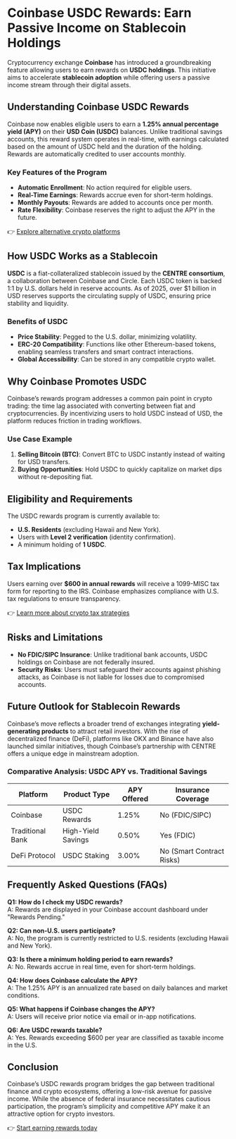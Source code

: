 # Coinbase USDC Rewards: Earn Passive Income on Stablecoin Holdings  

Cryptocurrency exchange **Coinbase** has introduced a groundbreaking feature allowing users to earn rewards on **USDC holdings**. This initiative aims to accelerate **stablecoin adoption** while offering users a passive income stream through their digital assets.  

## Understanding Coinbase USDC Rewards  

Coinbase now enables eligible users to earn a **1.25% annual percentage yield (APY)** on their **USD Coin (USDC)** balances. Unlike traditional savings accounts, this reward system operates in real-time, with earnings calculated based on the amount of USDC held and the duration of the holding. Rewards are automatically credited to user accounts monthly.  

### Key Features of the Program  
- **Automatic Enrollment**: No action required for eligible users.  
- **Real-Time Earnings**: Rewards accrue even for short-term holdings.  
- **Monthly Payouts**: Rewards are added to accounts once per month.  
- **Rate Flexibility**: Coinbase reserves the right to adjust the APY in the future.  

👉 [Explore alternative crypto platforms](https://bit.ly/okx-bonus)  

## How USDC Works as a Stablecoin  

**USDC** is a fiat-collateralized stablecoin issued by the **CENTRE consortium**, a collaboration between Coinbase and Circle. Each USDC token is backed 1:1 by U.S. dollars held in reserve accounts. As of 2025, over $1 billion in USD reserves supports the circulating supply of USDC, ensuring price stability and liquidity.  

### Benefits of USDC  
- **Price Stability**: Pegged to the U.S. dollar, minimizing volatility.  
- **ERC-20 Compatibility**: Functions like other Ethereum-based tokens, enabling seamless transfers and smart contract interactions.  
- **Global Accessibility**: Can be stored in any compatible crypto wallet.  

## Why Coinbase Promotes USDC  

Coinbase’s rewards program addresses a common pain point in crypto trading: the time lag associated with converting between fiat and cryptocurrencies. By incentivizing users to hold USDC instead of USD, the platform reduces friction in trading workflows.  

### Use Case Example  
1. **Selling Bitcoin (BTC)**: Convert BTC to USDC instantly instead of waiting for USD transfers.  
2. **Buying Opportunities**: Hold USDC to quickly capitalize on market dips without re-depositing fiat.  

## Eligibility and Requirements  

The USDC rewards program is currently available to:  
- **U.S. Residents** (excluding Hawaii and New York).  
- Users with **Level 2 verification** (identity confirmation).  
- A minimum holding of **1 USDC**.  

## Tax Implications  

Users earning over **$600 in annual rewards** will receive a 1099-MISC tax form for reporting to the IRS. Coinbase emphasizes compliance with U.S. tax regulations to ensure transparency.  

👉 [Learn more about crypto tax strategies](https://bit.ly/okx-bonus)  

## Risks and Limitations  

- **No FDIC/SIPC Insurance**: Unlike traditional bank accounts, USDC holdings on Coinbase are not federally insured.  
- **Security Risks**: Users must safeguard their accounts against phishing attacks, as Coinbase is not liable for losses due to compromised accounts.  

## Future Outlook for Stablecoin Rewards  

Coinbase’s move reflects a broader trend of exchanges integrating **yield-generating products** to attract retail investors. With the rise of decentralized finance (DeFi), platforms like OKX and Binance have also launched similar initiatives, though Coinbase’s partnership with CENTRE offers a unique edge in mainstream adoption.  

### Comparative Analysis: USDC APY vs. Traditional Savings  

| Platform          | Product Type       | APY Offered | Insurance Coverage |  
|--------------------|--------------------|-------------|--------------------|  
| Coinbase          | USDC Rewards       | 1.25%       | No (FDIC/SIPC)     |  
| Traditional Bank  | High-Yield Savings | 0.50%       | Yes (FDIC)         |  
| DeFi Protocol     | USDC Staking       | 3.00%       | No (Smart Contract Risks) |  

## Frequently Asked Questions (FAQs)  

**Q1: How do I check my USDC rewards?**  
A: Rewards are displayed in your Coinbase account dashboard under "Rewards Pending."  

**Q2: Can non-U.S. users participate?**  
A: No, the program is currently restricted to U.S. residents (excluding Hawaii and New York).  

**Q3: Is there a minimum holding period to earn rewards?**  
A: No. Rewards accrue in real time, even for short-term holdings.  

**Q4: How does Coinbase calculate the APY?**  
A: The 1.25% APY is an annualized rate based on daily balances and market conditions.  

**Q5: What happens if Coinbase changes the APY?**  
A: Users will receive prior notice via email or in-app notifications.  

**Q6: Are USDC rewards taxable?**  
A: Yes. Rewards exceeding $600 per year are classified as taxable income in the U.S.  

## Conclusion  

Coinbase’s USDC rewards program bridges the gap between traditional finance and crypto ecosystems, offering a low-risk avenue for passive income. While the absence of federal insurance necessitates cautious participation, the program’s simplicity and competitive APY make it an attractive option for crypto investors.  

👉 [Start earning rewards today](https://bit.ly/okx-bonus)